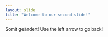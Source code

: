 ```yaml
---
layout: slide
title: "Welcome to our second slide!"
---
```

Somit geändert!
Use the left arrow to go back!
